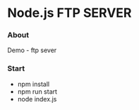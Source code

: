 # Node.js FTP SERVER

### About
Demo - ftp sever
### Start
- npm install
- npm run start
- node index.js
